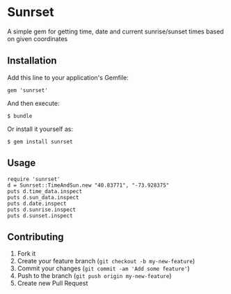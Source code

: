 # Sunrset

A simple gem for getting time, date and current sunrise/sunset times based on given coordinates

## Installation

Add this line to your application's Gemfile:

    gem 'sunrset'

And then execute:

    $ bundle

Or install it yourself as:

    $ gem install sunrset

## Usage

    require 'sunrset'
    d = Sunrset::TimeAndSun.new "40.83771", "-73.928375"
    puts d.time_data.inspect
    puts d.sun_data.inspect
    puts d.date.inspect
    puts d.sunrise.inspect
    puts d.sunset.inspect

## Contributing

1. Fork it
2. Create your feature branch (`git checkout -b my-new-feature`)
3. Commit your changes (`git commit -am 'Add some feature'`)
4. Push to the branch (`git push origin my-new-feature`)
5. Create new Pull Request
